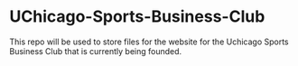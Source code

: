 # UChicago-Sports-Business-Club
This repo will be used to store files for the website for the Uchicago Sports Business Club that is currently being founded.

